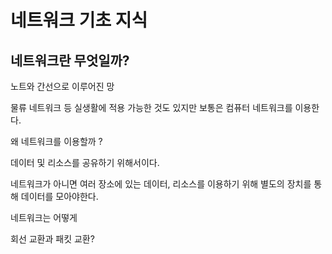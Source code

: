 # 네트워크 기초 지식

## 네트워크란 무엇일까?

노트와 간선으로 이루어진 망

물류 네트워크 등 실생활에 적용 가능한 것도 있지만 보통은 컴퓨터 네트워크를 이용한다.

왜 네트워크를 이용할까 ?

데이터 및 리소스를 공유하기 위해서이다.

네트워크가 아니면 여러 장소에 있는 데이터, 리소스를 이용하기 위해 별도의 장치를 통해 데이터를 모아야한다.

네트워크는 어떻게

회선 교환과 패킷 교환?
